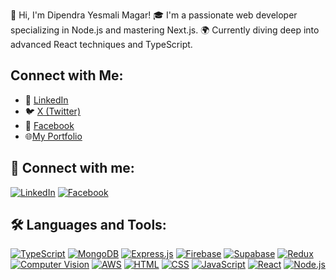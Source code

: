 👋 Hi, I'm Dipendra Yesmali Magar!
🎓 I'm a passionate web developer specializing in Node.js and mastering Next.js.
🌍 Currently diving deep into advanced React techniques and TypeScript.

## Connect with Me:
- 📱 [LinkedIn](https://www.linkedin.com/in/dipendra-yesmali-magar-50007b262)
- 🐦 [X (Twitter)](https://x.com/MagaraYasmali)
- 📘 [Facebook](https://www.facebook.com/dipendrayesmali.magar.1)
- 🌐[My Portfolio](https://dipendramagar.vercel.app/)


## 🤝 Connect with me:
[![LinkedIn](https://img.shields.io/badge/LinkedIn-0077B5?style=flat&logo=linkedin&logoColor=white)](your-linkedin-url)
[![Facebook](https://img.shields.io/badge/Facebook-1877F2?style=flat&logo=facebook&logoColor=white)](your-facebook-url)

## 🛠 Languages and Tools:

[![TypeScript](https://img.shields.io/badge/TypeScript-007ACC?style=flat&logo=typescript&logoColor=white)]()
[![MongoDB](https://img.shields.io/badge/MongoDB-4EA94B?style=flat&logo=mongodb&logoColor=white)]()
[![Express.js](https://img.shields.io/badge/Express.js-404D59?style=flat&logo=express&logoColor=white)]()
[![Firebase](https://img.shields.io/badge/Firebase-FFCA28?style=flat&logo=firebase&logoColor=black)]()
[![Supabase](https://img.shields.io/badge/Supabase-181818?style=flat&logo=supabase&logoColor=3ECF8E)]()
[![Redux](https://img.shields.io/badge/Redux-764ABC?style=flat&logo=redux&logoColor=white)]()
[![Computer Vision](https://img.shields.io/badge/Computer%20Vision-31A8FF?style=flat&logo=opencv&logoColor=white)]()
[![AWS](https://img.shields.io/badge/AWS-232F3E?style=flat&logo=amazon-aws&logoColor=white)]()
[![HTML](https://img.shields.io/badge/HTML5-E34F26?style=flat&logo=html5&logoColor=white)]()
[![CSS](https://img.shields.io/badge/CSS3-1572B6?style=flat&logo=css3&logoColor=white)]()
[![JavaScript](https://img.shields.io/badge/JavaScript-F7DF1E?style=flat&logo=javascript&logoColor=black)]()
[![React](https://img.shields.io/badge/React-20232A?style=flat&logo=react&logoColor=61DAFB)]()
[![Node.js](https://img.shields.io/badge/Node.js-43853D?style=flat&logo=node.js&logoColor=white)]()

